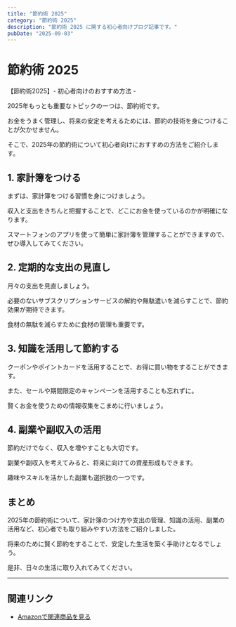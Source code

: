 ```yaml
---
title: "節約術 2025"
category: "節約術 2025"
description: "節約術 2025 に関する初心者向けブログ記事です。"
pubDate: "2025-09-03"
---
```


# 節約術 2025

【節約術2025】- 初心者向けのおすすめ方法 -

2025年もっとも重要なトピックの一つは、節約術です。

お金をうまく管理し、将来の安定を考えるためには、節約の技術を身につけることが欠かせません。

そこで、2025年の節約術について初心者向けにおすすめの方法をご紹介します。



## 1. 家計簿をつける
まずは、家計簿をつける習慣を身につけましょう。

収入と支出をきちんと把握することで、どこにお金を使っているのかが明確になります。

スマートフォンのアプリを使って簡単に家計簿を管理することができますので、ぜひ導入してみてください。



## 2. 定期的な支出の見直し
月々の支出を見直しましょう。

必要のないサブスクリプションサービスの解約や無駄遣いを減らすことで、節約効果が期待できます。

食材の無駄を減らすために食材の管理も重要です。



## 3. 知識を活用して節約する
クーポンやポイントカードを活用することで、お得に買い物をすることができます。

また、セールや期間限定のキャンペーンを活用することも忘れずに。

賢くお金を使うための情報収集をこまめに行いましょう。



## 4. 副業や副収入の活用
節約だけでなく、収入を増やすことも大切です。

副業や副収入を考えてみると、将来に向けての資産形成もできます。

趣味やスキルを活かした副業も選択肢の一つです。



## まとめ
2025年の節約術について、家計簿のつけ方や支出の管理、知識の活用、副業の活用など、初心者でも取り組みやすい方法をご紹介しました。

将来のために賢く節約をすることで、安定した生活を築く手助けとなるでしょう。

是非、日々の生活に取り入れてみてください。



---

## 関連リンク

- [Amazonで関連商品を見る](https://www.amazon.co.jp/s?k=%E7%AF%80%E7%B4%84%E8%A1%93+2025&tag=autowritehubai-22)
